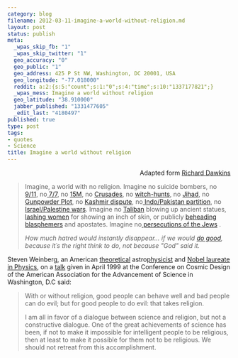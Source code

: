 ```yaml
--- 
category: blog
filename: 2012-03-11-imagine-a-world-without-religion.md
layout: post
status: publish
meta: 
  _wpas_skip_fb: "1"
  _wpas_skip_twitter: "1"
  geo_accuracy: "0"
  geo_public: "1"
  geo_address: 425 P St NW, Washington, DC 20001, USA
  geo_longitude: "-77.018000"
  reddit: a:2:{s:5:"count";s:1:"0";s:4:"time";s:10:"1337177821";}
  _wpas_mess: Imagine a world without religion
  geo_latitude: "38.910000"
  jabber_published: "1331477605"
  _edit_last: "4180497"
published: true
type: post
tags: 
- quotes
- Science
title: Imagine a world without religion
---
```

<p style="text-align:right;">Adapted form <a href="http://richarddawkins.net/articles/1-imagine-no-religion">Richard Dawkins</a></p>

<blockquote>Imagine, a world with no religion. Imagine no suicide bombers, no<a href="http://en.wikipedia.org/wiki/September_11_attacks"> 9/11</a>, no<a href="http://en.wikipedia.org/wiki/7_July_2005_London_bombings"> 7/7</a>, no <a href="http://en.wikipedia.org/wiki/2004_Madrid_train_bombings">15M</a>, no <a href="http://en.wikipedia.org/wiki/Crusades">Crusades</a>, no <a href="http://en.wikipedia.org/wiki/Witch-hunt">witch-hunts</a>, no <a href="http://en.wikipedia.org/wiki/Jihad">Jihad</a>, no <a href="http://en.wikipedia.org/wiki/Gunpowder_Plot">Gunpowder Plot</a>, no <a href="http://en.wikipedia.org/wiki/Kashmir_conflict#Reasons_behind_the_dispute">Kashmir dispute</a>, no<a href="http://en.wikipedia.org/wiki/Partition_of_India"> Indo/Pakistan partition</a>, no <a href="http://en.wikipedia.org/wiki/Israeli%E2%80%93Palestinian_conflict">Israel/Palestine wars</a>. Imagine no <a href="http://en.wikipedia.org/wiki/Taliban">Taliban</a> blowing up ancient statues, <a href="http://en.wikipedia.org/wiki/Taliban_treatment_of_women">lashing women</a> for showing an inch of skin, or publicly <a href="http://en.wikipedia.org/wiki/Islam_and_blasphemy">beheading blasphemers</a> and apostates. Imagine no<a href="http://en.wikipedia.org/wiki/Persecution_of_Jews"> persecutions of the Jews</a> .

<em>How much hatred would instantly disappear... if we would <a href="http://en.wikipedia.org/wiki/Golden_Rule">do good</a>, because it´s the right think to do, not because "God" said it.</em></blockquote>
<p style="text-align:left;">Steven Weinberg, an American <a title="Theoretical physics" href="http://en.wikipedia.org/wiki/Theoretical_physics">theoretical</a> astro<a title="Physicist" href="http://en.wikipedia.org/wiki/Physicist">physicist</a> and <a title="Nobel Prize in Physics" href="http://en.wikipedia.org/wiki/Nobel_Prize_in_Physics">Nobel laureate in Physics</a>, on a <a href="http://www.physlink.com/Education/essay_weinberg.cfm">talk</a> given in April 1999 at the Conference on Cosmic Design of the American Association for the Advancement of Science in Washington, D.C said:</p>

<blockquote>
<p style="text-align:left;">With or without religion, good people can behave well and bad people can do evil; but for good people to do evil: that takes religion.</p>
<p style="text-align:left;">I am all in favor of a dialogue between science and religion, but not a constructive dialogue. One of the great achievements of science has been, if not to make it impossible for intelligent people to be religious, then at least to make it possible for them not to be religious. We should not retreat from this accomplishment.</p>
</blockquote>
